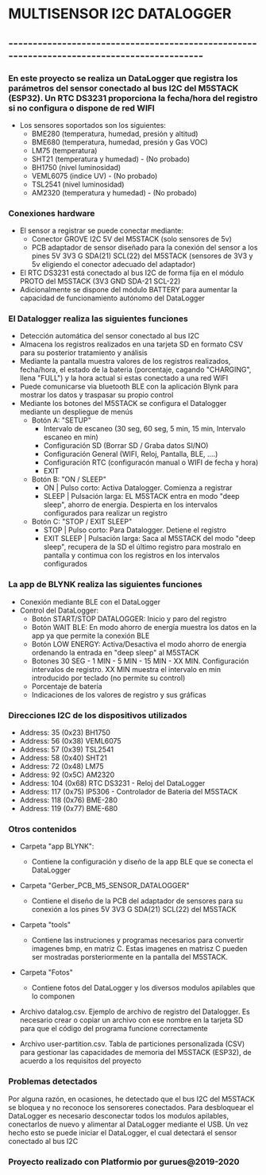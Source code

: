 # **MULTISENSOR I2C DATALOGGER**

## -------------------------------------------------------------------------------------------

### En este proyecto se realiza un DataLogger que registra los parámetros del sensor conectado al bus I2C del M5STACK (ESP32). Un RTC DS3231 proporciona la fecha/hora del registro si no configura o dispone de red WIFI

- Los sensores soportados son los siguientes:
  - BME280 (temperatura, humedad, presión y altitud)
  - BME680 (temperatura, humedad, presión y Gas VOC)
  - LM75 (temperatura)
  - SHT21 (temperatura y humedad) - (No probado)
  - BH1750 (nivel luminosidad)
  - VEML6075 (indice UV) - (No probado)
  - TSL2541 (nivel luminosidad)
  - AM2320 (temperatura y humedad) - (No probado)
  
### Conexiones hardware

- El sensor a registrar se puede conectar mediante:
  - Conector GROVE I2C 5V del M5STACK (solo sensores de 5v)
  - PCB adaptador de sensor diseñado para la conexión del sensor a los pines 5V 3V3 G SDA(21) SCL(22) del M5STACK (sensores de 3V3 y 5v eligiendo el conector adecuado del adaptador)
- El RTC DS3231 está conectado al bus I2C de forma fija en el módulo PROTO del M5STACK (3V3 GND SDA-21 SCL-22)
- Adicionalmente se dispone del módulo BATTERY para aumentar la capacidad de funcionamiento autónomo del DataLogger
  
### El Datalogger realiza las siguientes funciones

- Detección automática del sensor conectado al bus I2C
- Almacena los registros realizados en una tarjeta SD en formato CSV para su posterior tratamiento y análisis
- Mediante la pantalla muestra valores de los registros realizados, fecha/hora, el estado de la bateria (porcentaje, cagando "CHARGING", llena "FULL") y la hora actual si estas conectado a una red WIFI
- Puede comunicarse via bluetooth BLE con la aplicación Blynk para mostrar los datos y traspasar su propio control
- Mediante los botones del M5STACK se configura el Datalogger mediante un despliegue de menús
  - Botón A: "SETUP"
    - Intervalo de escaneo (30 seg, 60 seg, 5 min, 15 min, Intervalo escaneo en min)
    - Configuración SD (Borrar SD / Graba datos SI/NO)
    - Configuración General (WIFI, Reloj, Pantalla, BLE, ....)
    - Configuración RTC (configuracón manual o WIFI de fecha y hora)
    - EXIT
  - Botón B: "ON / SLEEP"
    - ON | Pulso corto: Activa Datalogger. Comienza a registrar
    - SLEEP | Pulsación larga: EL M5STACK entra en modo "deep sleep", ahorro de energia. Despierta en los intervalos configurados para realizar un registro
  - Botón C: "STOP / EXIT SLEEP"
    - STOP | Pulso corto: Para Datalogger. Detiene el registro
    - EXIT SLEEP | Pulsación larga: Saca al M5STACK del modo "deep sleep", recupera de la SD el último registro para mostralo en pantalla y contimua con los registros en los intervalos configurados
  
### La app de BLYNK realiza las siguientes funciones

- Conexión mediante BLE con el DataLogger
- Control del DataLogger:
  - Botón START/STOP DATALOGGER: Inicio y paro del registro
  - Botón WAIT BLE: En modo ahorro de energía muestra los datos en la app ya que permite la conexión BLE
  - Botón LOW ENERGY: Activa/Desactiva el modo ahorro de energia ordenando la entrada en "deep sleep" al M5STACK
  - Botones 30 SEG - 1 MIN - 5 MIN - 15 MIN - XX MIN. Configuración intervalos de registro. XX MIN muestra el intervalo en min introducido por teclado (no permite su control)
  - Porcentaje de batería
  - Indicaciones de los valores de registro y sus gráficas

### Direcciones I2C de los dispositivos utilizados

- Address: 35  (0x23) BH1750
- Address: 56  (0x38) VEML6075
- Address: 57  (0x39) TSL2541
- Address: 58  (0x40) SHT21
- Address: 72  (0x48) LM75
- Address: 92  (0x5C) AM2320
- Address: 104 (0x68) RTC DS3231 - Reloj del DataLogger
- Address: 117 (0x75) IP5306 - Controlador de Bateria del M5STACK
- Address: 118 (0x76) BME-280
- Address: 119 (0x77) BME-680
  
### Otros contenidos

- Carpeta "app BLYNK":
  - Contiene la configuración y diseño de la app BLE que se conecta el DataLogger
  
- Carpeta "Gerber_PCB_M5_SENSOR_DATALOGGER"
  - Contiene el diseño de la PCB del adaptador de sensores para su conexión a los pines 5V 3V3 G SDA(21) SCL(22) del M5STACK

- Carpeta "tools"
  - Contiene las instruciones y programas necesarios para convertir imagenes bmp, en matriz C. Estas imagenes en matrisz C pueden ser mostradas porsteriormente en la pantalla del M5STACK.

- Carpeta "Fotos"
  - Contiene fotos del DataLogger y los diversos modulos apilables que lo componen

- Archivo datalog.csv. Ejemplo de archivo de registro del Datalogger. Es necesario crear o copiar un archivo con ese nombre en la tarjeta SD para que el código del programa funcione correctamente

- Archivo user-partition.csv. Tabla de particiones personalizada (CSV) para gestionar las capacidades de memoria del M5STACK (ESP32), de acuerdo a los requisitos del proyecto

### Problemas detectados

Por alguna razón, en ocasiones, he detectado que el bus I2C del M5STACK se bloquea y no reconoce los sensoreres conectados. Para desbloquear el DataLogger es necesario desconectar todos los modulos apilables, conectarlos de nuevo y alimentar al DataLogger mediante el USB. Un vez hecho esto se puede iniciar el DataLogger, el cual detectará el sensor conectado al bus I2C

### Proyecto realizado con Platformio por gurues@2019-2020

